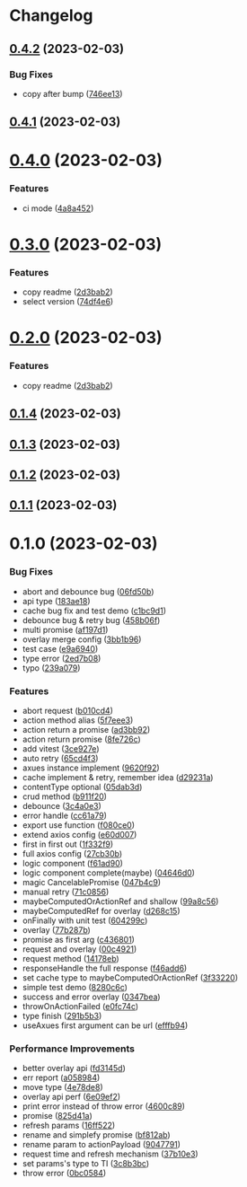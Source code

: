 # Changelog

## [0.4.2](https://github.com/rotick/axues/compare/0.4.1...0.4.2) (2023-02-03)

### Bug Fixes

- copy after bump ([746ee13](https://github.com/rotick/axues/commit/746ee13e5617d5f48bcaaedb17becba7bf9de51a))

## [0.4.1](https://github.com/rotick/axues/compare/0.4.0...0.4.1) (2023-02-03)

# [0.4.0](https://github.com/rotick/axues/compare/0.3.0...0.4.0) (2023-02-03)

### Features

- ci mode ([4a8a452](https://github.com/rotick/axues/commit/4a8a45238acd7d4faa960284fdb3c46a80f91b3b))

# [0.3.0](https://github.com/rotick/axues/compare/0.1.4...0.3.0) (2023-02-03)

### Features

- copy readme ([2d3bab2](https://github.com/rotick/axues/commit/2d3bab2a20237b3e5cfc53bb4e3f76fd9ebc20b6))
- select version ([74df4e6](https://github.com/rotick/axues/commit/74df4e67cb6b013eaaee9fa677ddd53333ef26d5))

# [0.2.0](https://github.com/rotick/axues/compare/0.1.4...0.2.0) (2023-02-03)

### Features

- copy readme ([2d3bab2](https://github.com/rotick/axues/commit/2d3bab2a20237b3e5cfc53bb4e3f76fd9ebc20b6))

## [0.1.4](https://github.com/rotick/axues/compare/0.1.3...0.1.4) (2023-02-03)

## [0.1.3](https://github.com/rotick/axues/compare/0.1.2...0.1.3) (2023-02-03)

## [0.1.2](https://github.com/rotick/axues/compare/0.1.1...0.1.2) (2023-02-03)

## [0.1.1](https://github.com/rotick/axues/compare/0.1.0...0.1.1) (2023-02-03)

# 0.1.0 (2023-02-03)

### Bug Fixes

- abort and debounce bug ([06fd50b](https://github.com/rotick/axues/commit/06fd50b7144c6c9f3232368286a75dd613dced4f))
- api type ([183ae18](https://github.com/rotick/axues/commit/183ae1868446f0a6a31d886f8187aa131730976c))
- cache bug fix and test demo ([c1bc9d1](https://github.com/rotick/axues/commit/c1bc9d11bd8982e4999e386bdffc2a0db9c71a00))
- debounce bug & retry bug ([458b06f](https://github.com/rotick/axues/commit/458b06fa2ee5fada699350b7ca5d1e96c34476e1))
- multi promise ([af197d1](https://github.com/rotick/axues/commit/af197d195625b4fa74979223a239a29690ced135))
- overlay merge config ([3bb1b96](https://github.com/rotick/axues/commit/3bb1b96512fcdd715418e9dbb6153c2d910a976a))
- test case ([e9a6940](https://github.com/rotick/axues/commit/e9a69409ed2fd52d280f18f3dd7481bca643a11f))
- type error ([2ed7b08](https://github.com/rotick/axues/commit/2ed7b08181cb2e9b2e89e892bcd5e4e98d23e3a7))
- typo ([239a079](https://github.com/rotick/axues/commit/239a0796e2777f7110f05d924cbf5e03a96d9f7c))

### Features

- abort request ([b010cd4](https://github.com/rotick/axues/commit/b010cd4431352aa0eb59eb2599c804a36ba6ef78))
- action method alias ([5f7eee3](https://github.com/rotick/axues/commit/5f7eee3694fa8f9b78e4133f44d96892e92e0eeb))
- action return a promise ([ad3bb92](https://github.com/rotick/axues/commit/ad3bb925407db4e54fc9ce8bf1c2ecd527707f4d))
- action return promise ([8fe726c](https://github.com/rotick/axues/commit/8fe726c4e626a1584e1c79ef9c5eea6272da9505))
- add vitest ([3ce927e](https://github.com/rotick/axues/commit/3ce927ea4213bd926edc8a3830cbc665f9cc9089))
- auto retry ([65cd4f3](https://github.com/rotick/axues/commit/65cd4f3faeb1baf369a15d3e0a12d2f30ff3d227))
- axues instance implement ([9620f92](https://github.com/rotick/axues/commit/9620f92e1a688d566525635297754cdbd3e02eaf))
- cache implement & retry, remember idea ([d29231a](https://github.com/rotick/axues/commit/d29231a486a07133355f8bb0421028b8a3a6daef))
- contentType optional ([05dab3d](https://github.com/rotick/axues/commit/05dab3de11dd8c5a14052d33b59443340377784c))
- crud method ([b911f20](https://github.com/rotick/axues/commit/b911f206a679fbf0ec8d7d869668e9ec599b00b4))
- debounce ([3c4a0e3](https://github.com/rotick/axues/commit/3c4a0e399fbe53316443b9d1675e00386f63efed))
- error handle ([cc61a79](https://github.com/rotick/axues/commit/cc61a79dcd0e551bcfec27eccc9b681121b05359))
- export use function ([f080ce0](https://github.com/rotick/axues/commit/f080ce06852a5859fabe1776b1a35e48eb2ca70d))
- extend axios config ([e60d007](https://github.com/rotick/axues/commit/e60d007851741a1e43d014064378870e5748ff7f))
- first in first out ([1f332f9](https://github.com/rotick/axues/commit/1f332f9f820a5b80a214127301d8f91010192955))
- full axios config ([27cb30b](https://github.com/rotick/axues/commit/27cb30b7ab1c9351ce824ed331f1281e9bef1709))
- logic component ([f61ad90](https://github.com/rotick/axues/commit/f61ad9096661be566bbfa3f1b91716ad1ae5f0f8))
- logic component complete(maybe) ([04646d0](https://github.com/rotick/axues/commit/04646d064f533281a97b153cbacfb61c06dfe52b))
- magic CancelablePromise ([047b4c9](https://github.com/rotick/axues/commit/047b4c936bb1d30d564fa6a1f0a2c2408e6d7284))
- manual retry ([71c0856](https://github.com/rotick/axues/commit/71c0856350776f480b9fd1dbc3d8ec27e86965a0))
- maybeComputedOrActionRef and shallow ([99a8c56](https://github.com/rotick/axues/commit/99a8c5609ec9ac71ddad28ccecb4642e0057959a))
- maybeComputedRef for overlay ([d268c15](https://github.com/rotick/axues/commit/d268c156d038a41811c8e8973dd91d73349af691))
- onFinally with unit test ([604299c](https://github.com/rotick/axues/commit/604299cb77224a19969eb514a8001be485321716))
- overlay ([77b287b](https://github.com/rotick/axues/commit/77b287b31ed2ff20aeb47ea48919ef69a509f155))
- promise as first arg ([c436801](https://github.com/rotick/axues/commit/c436801c484d7449e1772abab8ec70d63619e377))
- request and overlay ([00c4921](https://github.com/rotick/axues/commit/00c492153e67a1747d9946280487faa3a6382e97))
- request method ([14178eb](https://github.com/rotick/axues/commit/14178ebeeaebe3c6e76ff6cb671a7354729a086f))
- responseHandle the full response ([f46add6](https://github.com/rotick/axues/commit/f46add69d36d5ca06692c0a726236551fb7c2710))
- set cache type to maybeComputedOrActionRef ([3f33220](https://github.com/rotick/axues/commit/3f33220446df6d750115611ea907f66d5af38365))
- simple test demo ([8280c6c](https://github.com/rotick/axues/commit/8280c6c4c52003e62941fdadcdb7533bba59003c))
- success and error overlay ([0347bea](https://github.com/rotick/axues/commit/0347bea29a57c641071e8bd4a4bb231a44880871))
- throwOnActionFailed ([e0fc74c](https://github.com/rotick/axues/commit/e0fc74c058003f09dff90e22b18c4a5d1c5a587d))
- type finish ([291b5b3](https://github.com/rotick/axues/commit/291b5b33ebcd7031abbe951d43ae1193666f6417))
- useAxues first argument can be url ([efffb94](https://github.com/rotick/axues/commit/efffb943bba6bce022004f009d5fd2b5c4807299))

### Performance Improvements

- better overlay api ([fd3145d](https://github.com/rotick/axues/commit/fd3145d8cd82b540bdb8f8aec7c6f58aa135eb76))
- err report ([a058984](https://github.com/rotick/axues/commit/a058984eeb6137976fe729741f3ec23d234d3611))
- move type ([4e78de8](https://github.com/rotick/axues/commit/4e78de818a628ab7543d6b196999594f38df4ce5))
- overlay api perf ([6e09ef2](https://github.com/rotick/axues/commit/6e09ef2f86dac2e57094ab77ac8d2d6e2422ad34))
- print error instead of throw error ([4600c89](https://github.com/rotick/axues/commit/4600c8924ec932838740ae059709da99ce935546))
- promise ([825d41a](https://github.com/rotick/axues/commit/825d41acd52f3527bc3f4b0d2868cccace7c2d41))
- refresh params ([16ff522](https://github.com/rotick/axues/commit/16ff5222cdf5de3654fc7f1529d6c313ee5419ec))
- rename and simplefy promise ([bf812ab](https://github.com/rotick/axues/commit/bf812ab2b0287d63aa4ff20518a47b8cdc9e7981))
- rename param to actionPayload ([9047791](https://github.com/rotick/axues/commit/904779121cd385f979688d9391155eb095c23a8a))
- request time and refresh mechanism ([37b10e3](https://github.com/rotick/axues/commit/37b10e3c4b0d40fcfaeec114f55dd044621664cc))
- set params's type to TI ([3c8b3bc](https://github.com/rotick/axues/commit/3c8b3bcead54b2c63598928f780dfc934613aa1b))
- throw error ([0bc0584](https://github.com/rotick/axues/commit/0bc05845245b2b81ec0d896567acce0051d0537f))
